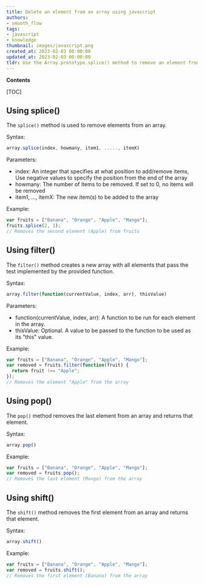 ```yaml
---
title: Delete an element from an array using javascript
authors:
- smooth_flow
tags:
- javascript
- knowledge
thumbnail: images/javascript.png
created_at: 2023-02-03 00:00:00
updated_at: 2023-02-03 00:00:00
tldr: Use the Array.prototype.splice() method to remove an element from an array in JavaScript.
---
```


**Contents**

[TOC]

## Using splice()
The `splice()` method is used to remove elements from an array. 

Syntax:
```javascript
array.splice(index, howmany, item1, ....., itemX)
```
Parameters:
- index: An integer that specifies at what position to add/remove items, Use negative values to specify the position from the end of the array
- howmany: The number of items to be removed. If set to 0, no items will be removed
- item1, ..., itemX: The new item(s) to be added to the array

Example:
```javascript
var fruits = ["Banana", "Orange", "Apple", "Mango"];
fruits.splice(2, 1); 
// Removes the second element (Apple) from fruits
```

## Using filter()
The `filter()` method creates a new array with all elements that pass the test implemented by the provided function.

Syntax:
```javascript
array.filter(function(currentValue, index, arr), thisValue)
```
Parameters:
- function(currentValue, index, arr): A function to be run for each element in the array. 
- thisValue: Optional. A value to be passed to the function to be used as its "this" value.

Example:
```javascript
var fruits = ["Banana", "Orange", "Apple", "Mango"];
var removed = fruits.filter(function(fruit) { 
  return fruit !== "Apple";
});
// Removes the element "Apple" from the array
```

## Using pop()
The `pop()` method removes the last element from an array and returns that element.

Syntax:
```javascript
array.pop()
```

Example:
```javascript
var fruits = ["Banana", "Orange", "Apple", "Mango"];
var removed = fruits.pop(); 
// Removes the last element (Mango) from the array
```

## Using shift()
The `shift()` method removes the first element from an array and returns that element.

Syntax:
```javascript
array.shift()
```

Example:
```javascript
var fruits = ["Banana", "Orange", "Apple", "Mango"];
var removed = fruits.shift(); 
// Removes the first element (Banana) from the array
```
